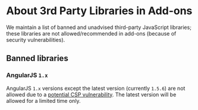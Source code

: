 # About 3rd Party Libraries in Add-ons

We maintain a list of banned and unadvised third-party JavaScript libraries; these libraries are not allowed/recommended in add-ons (because of security vulnerabilities).

## Banned libraries

### AngularJS `1.x`

AngularJS `1.x` versions except the latest version (currently `1.5.6`) are not allowed due to a [potential CSP vulnerability](www.slideshare.net/x00mario/an-abusive-relationship-with-angularjs). The latest version will be allowed for a limited time only.
